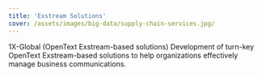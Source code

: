 ```yaml
---
title: 'Exstream Solutions'
cover: /assets/images/big-data/supply-chain-services.jpg/
---
```


1X-Global (OpenText Exstream-based solutions) Development of turn-key OpenText Exstream-based solutions to help organizations effectively manage business communications.